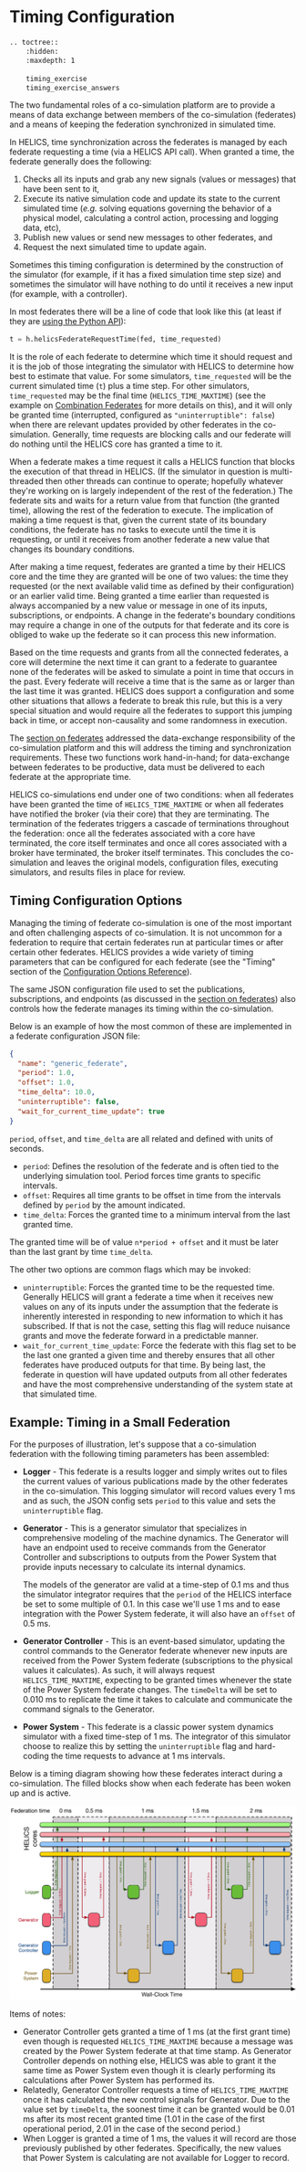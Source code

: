 # Timing Configuration

```{eval-rst}
.. toctree::
    :hidden:
    :maxdepth: 1

    timing_exercise
    timing_exercise_answers

```

The two fundamental roles of a co-simulation platform are to provide a means of data exchange between members of the co-simulation (federates) and a means of keeping the federation synchronized in simulated time.

In HELICS, time synchronization across the federates is managed by each federate requesting a time (via a HELICS API call). When granted a time, the federate generally does the following:

1. Checks all its inputs and grab any new signals (values or messages) that have been sent to it,
2. Execute its native simulation code and update its state to the current simulated time (_e.g._ solving equations governing the behavior of a physical model, calculating a control action, processing and logging data, etc),
3. Publish new values or send new messages to other federates, and
4. Request the next simulated time to update again.

Sometimes this timing configuration is determined by the construction of the simulator (for example, if it has a fixed simulation time step size) and sometimes the simulator will have nothing to do until it receives a new input (for example, with a controller).

In most federates there will be a line of code that look like this (at least if they are [using the Python API](../../references/api-reference/index.md)):

```python
t = h.helicsFederateRequestTime(fed, time_requested)
```

It is the role of each federate to determine which time it should request and it is the job of those integrating the simulator with HELICS to determine how best to estimate that value. For some simulators, `time_requested` will be the current simulated time (`t`) plus a time step. For other simulators, `time_requested` may be the final time (`HELICS_TIME_MAXTIME`) (see the example on [Combination Federates](../examples/fundamental_examples/fundamental_combo.md) for more details on this), and it will only be granted time (interrupted, configured as `"uninterruptible": false`) when there are relevant updates provided by other federates in the co-simulation. Generally, time requests are blocking calls and our federate will do nothing until the HELICS core has granted a time to it.

When a federate makes a time request it calls a HELICS function that blocks the execution of that thread in HELICS. (If the simulator in question is multi-threaded then other threads can continue to operate; hopefully whatever they're working on is largely independent of the rest of the federation.) The federate sits and waits for a return value from that function (the granted time), allowing the rest of the federation to execute. The implication of making a time request is that, given the current state of its boundary conditions, the federate has no tasks to execute until the time it is requesting, or until it receives from another federate a new value that changes its boundary conditions.

After making a time request, federates are granted a time by their HELICS core and the time they are granted will be one of two values: the time they requested (or the next available valid time as defined by their configuration) or an earlier valid time. Being granted a time earlier than requested is always accompanied by a new value or message in one of its inputs, subscriptions, or endpoints. A change in the federate's boundary conditions may require a change in one of the outputs for that federate and its core is obliged to wake up the federate so it can process this new information.

Based on the time requests and grants from all the connected federates, a core will determine the next time it can grant to a federate to guarantee none of the federates will be asked to simulate a point in time that occurs in the past. Every federate will receive a time that is the same as or larger than the last time it was granted. HELICS does support a configuration and some other situations that allows a federate to break this rule, but this is a very special situation and would require all the federates to support this jumping back in time, or accept non-causality and some randomness in execution.

The [section on federates](./federates.md) addressed the data-exchange responsibility of the co-simulation platform and this will address the timing and synchronization requirements. These two functions work hand-in-hand; for data-exchange between federates to be productive, data must be delivered to each federate at the appropriate time.

<!-- (There are a few mechanisms by which trivial or nuisance updates for a federate can be ignored and will be discussed later in this section.) -->

HELICS co-simulations end under one of two conditions: when all federates have been granted the time of `HELICS_TIME_MAXTIME` or when all federates have notified the broker (via their core) that they are terminating. The termination of the federates triggers a cascade of terminations throughout the federation: once all the federates associated with a core have terminated, the core itself terminates and once all cores associated with a broker have terminated, the broker itself terminates. This concludes the co-simulation and leaves the original models, configuration files, executing simulators, and results files in place for review.

## Timing Configuration Options

Managing the timing of federate co-simulation is one of the most important and often challenging aspects of co-simulation. It is not uncommon for a federation to require that certain federates run at particular times or after certain other federates. HELICS provides a wide variety of timing parameters that can be configured for each federate (see the "Timing" section of the [Configuration Options Reference](../../references/configuration_options_reference.md#timing-options)).

The same JSON configuration file used to set the publications, subscriptions, and endpoints (as discussed in the [section on federates](./federates.md)) also controls how the federate manages its timing within the co-simulation.

Below is an example of how the most common of these are implemented in a federate configuration JSON file:

```json
{
  "name": "generic_federate",
  "period": 1.0,
  "offset": 1.0,
  "time_delta": 10.0,
  "uninterruptible": false,
  "wait_for_current_time_update": true
}
```

`period`, `offset`, and `time_delta` are all related and defined with units of seconds.

- `period`: Defines the resolution of the federate and is often tied to the underlying simulation tool. Period forces time grants to specific intervals.
- `offset`: Requires all time grants to be offset in time from the intervals defined by `period` by the amount indicated.
- `time_delta`: Forces the granted time to a minimum interval from the last granted time.

The granted time will be of value `n*period + offset` and it must be later than the last grant by time `time_delta`.

The other two options are common flags which may be invoked:

- `uninterruptible`: Forces the granted time to be the requested time. Generally HELICS will grant a federate a time when it receives new values on any of its inputs under the assumption that the federate is inherently interested in responding to new information to which it has subscribed. If that is not the case, setting this flag will reduce nuisance grants and move the federate forward in a predictable manner.
- `wait_for_current_time_update`: Force the federate with this flag set to be the last one granted a given time and thereby ensures that all other federates have produced outputs for that time. By being last, the federate in question will have updated outputs from all other federates and have the most comprehensive understanding of the system state at that simulated time.

## Example: Timing in a Small Federation

For the purposes of illustration, let's suppose that a co-simulation federation with the following timing parameters has been assembled:

- **Logger** - This federate is a results logger and simply writes out to files the current values of various publications made by the other federates in the co-simulation. This logging simulator will record values every 1 ms and as such, the JSON config sets `period` to this value and sets the `uninterruptible` flag.
- **Generator** - This is a generator simulator that specializes in comprehensive modeling of the machine dynamics. The Generator will have an endpoint used to receive commands from the Generator Controller and subscriptions to outputs from the Power System that provide inputs necessary to calculate its internal dynamics.

  The models of the generator are valid at a time-step of 0.1 ms and thus the simulator integrator requires that the `period` of the HELICS interface be set to some multiple of 0.1. In this case we'll use 1 ms and to ease integration with the Power System federate, it will also have an `offset` of 0.5 ms.

- **Generator Controller** - This is an event-based simulator, updating the control commands to the Generator federate whenever new inputs are received from the Power System federate (subscriptions to the physical values it calculates). As such, it will always request `HELICS_TIME_MAXTIME`, expecting to be granted times whenever the state of the Power System federate changes. The `timeDelta` will be set to 0.010 ms to replicate the time it takes to calculate and communicate the command signals to the Generator.
- **Power System** - This federate is a classic power system dynamics simulator with a fixed time-step of 1 ms. The integrator of this simulator choose to realize this by setting the `uninterruptible` flag and hard-coding the time requests to advance at 1 ms intervals.

Below is a timing diagram showing how these federates interact during a co-simulation. The filled blocks show when each federate has been woken up and is active.

![](https://github.com/GMLC-TDC/helics_doc_resources/raw/main/user_guide/helics_timing_example.png)

Items of notes:

- Generator Controller gets granted a time of 1 ms (at the first grant time) even though is requested `HELICS_TIME_MAXTIME` because a message was created by the Power System federate at that time stamp. As Generator Controller depends on nothing else, HELICS was able to grant it the same time as Power System even though it is clearly performing its calculations after Power System has performed its.
- Relatedly, Generator Controller requests a time of `HELICS_TIME_MAXTIME` once it has calculated the new control signals for Generator. Due to the value set by `timeDelta`, the soonest time it can be granted would be 0.01 ms after its most recent granted time (1.01 in the case of the first operational period, 2.01 in the case of the second period.)
- When Logger is granted a time of 1 ms, the values it will record are those previously published by other federates. Specifically, the new values that Power System is calculating are not available for Logger to record.
